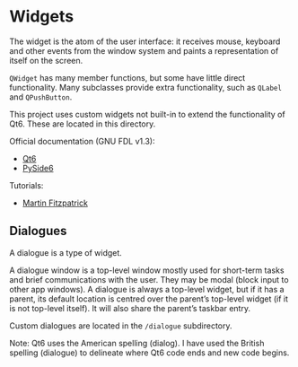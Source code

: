 # Widgets

The widget is the atom of the user interface: it receives mouse, keyboard and other events from the window system and paints a representation of itself on the screen.

`QWidget` has many member functions, but some have little direct functionality. Many subclasses provide extra functionality, such as `QLabel` and `QPushButton`.

This project uses custom widgets not built-in to extend the functionality of Qt6. These are located in this directory.

Official documentation (GNU FDL v1.3):

- [Qt6](https://doc.qt.io/qt-6/qwidget.html)
- [PySide6](https://doc.qt.io/qtforpython/PySide6/QtWidgets/QWidget.html)

Tutorials:

- [Martin Fitzpatrick](https://www.pythonguis.com/tutorials/pyside6-widgets/)

## Dialogues

A dialogue is a type of widget.

A dialogue window is a top-level window mostly used for short-term tasks and brief communications with the user. They may be modal (block input to other app windows). A dialogue is always a top-level widget, but if it has a parent, its default location is centred over the parent’s top-level widget (if it is not top-level itself). It will also share the parent’s taskbar entry.

Custom dialogues are located in the `/dialogue` subdirectory.

Note: Qt6 uses the American spelling (dialog). I have used the British spelling (dialogue) to delineate where Qt6 code ends and new code begins.
